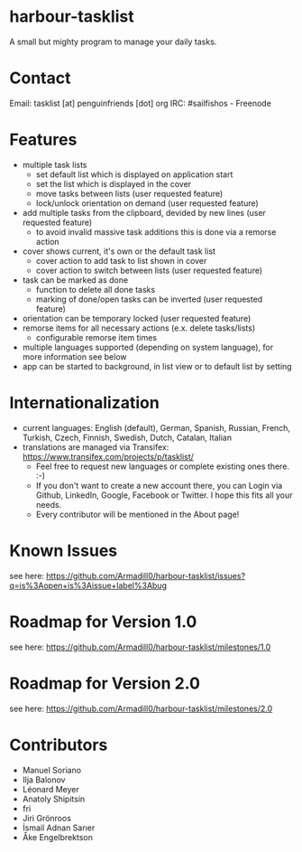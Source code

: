 harbour-tasklist
================

A small but mighty program to manage your daily tasks.

Contact
================
Email: tasklist [at] penguinfriends [dot] org
IRC: #sailfishos - Freenode

Features
================
- multiple task lists
    - set default list which is displayed on application start
    - set the list which is displayed in the cover
    - move tasks between lists (user requested feature)
    - lock/unlock orientation on demand (user requested feature)
- add multiple tasks from the clipboard, devided by new lines (user requested feature)
    - to avoid invalid massive task additions this is done via a remorse action
- cover shows current, it's own or the default task list
    - cover action to add task to list shown in cover
    - cover action to switch between lists (user requested feature)
- task can be marked as done
    - function to delete all done tasks
    - marking of done/open tasks can be inverted (user requested feature)
- orientation can be temporary locked (user requested feature)
- remorse items for all necessary actions (e.x. delete tasks/lists)
    - configurable remorse item times
- multiple languages supported (depending on system language), for more information see below
- app can be started to background, in list view or to default list by setting

Internationalization
================
- current languages: English (default), German, Spanish, Russian, French, Turkish, Czech, Finnish, Swedish, Dutch, Catalan, Italian
- translations are managed via Transifex: https://www.transifex.com/projects/p/tasklist/
    - Feel free to request new languages or complete existing ones there. :-)
    - If you don't want to create a new account there, you can Login via Github, LinkedIn, Google, Facebook or Twitter. I hope this fits all your needs.
    - Every contributor will be mentioned in the About page!

Known Issues
================
see here: https://github.com/Armadill0/harbour-tasklist/issues?q=is%3Aopen+is%3Aissue+label%3Abug

Roadmap for Version 1.0
================
see here: https://github.com/Armadill0/harbour-tasklist/milestones/1.0

Roadmap for Version 2.0
================
see here: https://github.com/Armadill0/harbour-tasklist/milestones/2.0

Contributors
================
- Manuel Soriano
- Ilja Balonov
- L&eacute;onard Meyer
- Anatoly Shipitsin
- fri
- Jiri Gr&ouml;nroos
- &#304;smail Adnan Sar&#305;er
- &Aring;ke Engelbrektson

